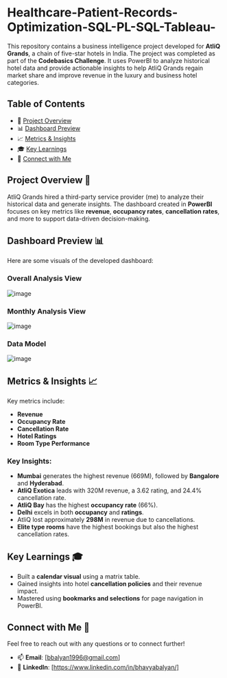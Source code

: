 # Healthcare-Patient-Records-Optimization-SQL-PL-SQL-Tableau-
This repository contains a business intelligence project developed for **AtliQ Grands**, a chain of five-star hotels in India. The project was completed as part of the **Codebasics Challenge**. It uses PowerBI to analyze historical hotel data and provide actionable insights to help AtliQ Grands regain market share and improve revenue in the luxury and business hotel categories.

## Table of Contents
- 📝 [Project Overview](#project-overview-)
- 📊 [Dashboard Preview](#dashboard-preview-)
- 📈 [Metrics & Insights](#metrics--insights-)
- 🎓 [Key Learnings](#key-learnings-)
- 💬 [Connect with Me](#connect-with-me-)

## Project Overview 📝
AtliQ Grands hired a third-party service provider (me) to analyze their historical data and generate insights. The dashboard created in **PowerBI** focuses on key metrics like **revenue**, **occupancy rates**, **cancellation rates**, and more to support data-driven decision-making.

## Dashboard Preview 📊
Here are some visuals of the developed dashboard:

### **Overall Analysis View**
![image](https://github.com/user-attachments/assets/6eb71c61-ffc7-4b08-a215-368285b05fb6)



### **Monthly Analysis View**
![image](https://github.com/user-attachments/assets/e7fae1a1-f901-4b25-8e24-ef04ed842b88)

### **Data Model**
![image](https://github.com/user-attachments/assets/e1c470d6-09e1-45e5-be1c-422038bfa233)

## Metrics & Insights 📈
Key metrics include:
- **Revenue**
- **Occupancy Rate**
- **Cancellation Rate**
- **Hotel Ratings**
- **Room Type Performance**

### Key Insights:
- **Mumbai** generates the highest revenue (669M), followed by **Bangalore** and **Hyderabad**.
- **AtliQ Exotica** leads with 320M revenue, a 3.62 rating, and 24.4% cancellation rate.
- **AtliQ Bay** has the highest **occupancy rate** (66%).
- **Delhi** excels in both **occupancy** and **ratings**.
- AtliQ lost approximately **298M** in revenue due to cancellations.
- **Elite type rooms** have the highest bookings but also the highest cancellation rates.

## Key Learnings 🎓
- Built a **calendar visual** using a matrix table.
- Gained insights into hotel **cancellation policies** and their revenue impact.
- Mastered using **bookmarks and selections** for page navigation in PowerBI.

## Connect with Me 💬
Feel free to reach out with any questions or to connect further!

- 📫 **Email**: [bbalyan1996@gmail.com]
- 🔗 **LinkedIn**: [https://www.linkedin.com/in/bhavyabalyan/]
